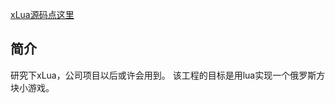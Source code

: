 [xLua源码点这里](https://github.com/Tencent/xLua)

 ## 简介
 研究下xLua，公司项目以后或许会用到。
 该工程的目标是用lua实现一个俄罗斯方块小游戏。
